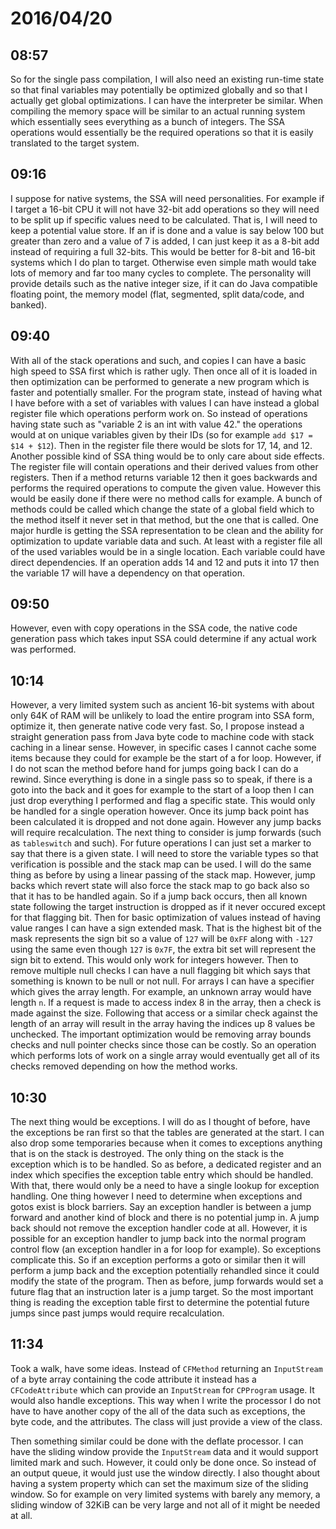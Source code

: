 # 2016/04/20

## 08:57

So for the single pass compilation, I will also need an existing run-time state
so that final variables may potentially be optimized globally and so that I
actually get global optimizations. I can have the interpreter be similar.
When compiling the memory space will be similar to an actual running system
which essentially sees everything as a bunch of integers. The SSA operations
would essentially be the required operations so that it is easily translated
to the target system.

## 09:16

I suppose for native systems, the SSA will need personalities. For example if
I target a 16-bit CPU it will not have 32-bit add operations so they will need
to be split up if specific values need to be calculated. That is, I will need
to keep a potential value store. If an if is done and a value is say below
100 but greater than zero and a value of 7 is added, I can just keep it as
a 8-bit add instead of requiring a full 32-bits. This would be better for
8-bit and 16-bit systems which I do plan to target. Otherwise even simple math
would take lots of memory and far too many cycles to complete. The personality
will provide details such as the native integer size, if it can do Java
compatible floating point, the memory model (flat, segmented, split data/code,
and banked).

## 09:40

With all of the stack operations and such, and copies I can have a basic high
speed to SSA first which is rather ugly. Then once all of it is loaded in then
optimization can be performed to generate a new program which is faster and
potentially smaller. For the program state, instead of having what I have
before with a set of variables with values I can have instead a global register
file which operations perform work on. So instead of operations having state
such as "variable 2 is an int with value 42." the operations would at on
unique variables given by their IDs (so for example `add $17 = $14 + $12`).
Then in the register file there would be slots for 17, 14, and 12. Another
possible kind of SSA thing would be to only care about side effects. The
register file will contain operations and their derived values from other
registers. Then if a method returns variable 12 then it goes backwards and
performs the required operations to compute the given value. However this would
be easily done if there were no method calls for example. A bunch of methods
could be called which change the state of a global field which to the method
itself it never set in that method, but the one that is called. One major
hurdle is getting the SSA representation to be clean and the ability for
optimization to update variable data and such. At least with a register file
all of the used variables would be in a single location. Each variable could
have direct dependencies. If an operation adds 14 and 12 and puts it into 17
then the variable 17 will have a dependency on that operation.

## 09:50

However, even with copy operations in the SSA code, the native code generation
pass which takes input SSA could determine if any actual work was performed.

## 10:14

However, a very limited system such as ancient 16-bit systems with about only
64K of RAM will be unlikely to load the entire program into SSA form, optimize
it, then generate native code very fast. So, I propose instead a straight
generation pass from Java byte code to machine code with stack caching in a
linear sense. However, in specific cases I cannot cache some items because they
could for example be the start of a for loop. However, if I do not scan the
method before hand for jumps going back I can do a rewind. Since everything is
done in a single pass so to speak, if there is a goto into the back and it goes
for example to the start of a loop then I can just drop everything I performed
and flag a specific state. This would only be handled for a single operation
however. Once its jump back point has been calculated it is dropped and not
done again. However any jump backs will require recalculation. The next thing
to consider is jump forwards (such as `tableswitch` and such). For future
operations I can just set a marker to say that there is a given state. I will
need to store the variable types so that verification is possible and the
stack map can be used. I will do the same thing as before by using a linear
passing of the stack map. However, jump backs which revert state will also
force the stack map to go back also so that it has to be handled again. So if
a jump back occurs, then all known state following the target instruction is
dropped as if it never occured except for that flagging bit. Then for basic
optimization of values instead of having value ranges I can have a sign
extended mask. That is the highest bit of the mask represents the sign bit so
a value of `127` will be `0xFF` along with `-127` using the same even though
`127` is `0x7F`, the extra bit set will represent the sign bit to extend. This
would only work for integers however. Then to remove multiple null checks I
can have a null flagging bit which says that something is known to be null or
not null. For arrays I can have a specifier which gives the array length. For
example, an unknown array would have length `n`. If a request is made to access
index 8 in the array, then a check is made against the size. Following that
access or a similar check against the length of an array will result in the
array having the indices up 8 values be unchecked. The important optimization
would be removing array bounds checks and null pointer checks since those can
be costly. So an operation which performs lots of work on a single array would
eventually get all of its checks removed depending on how the method works.

## 10:30

The next thing would be exceptions. I will do as I thought of before, have the
exceptions be ran first so that the tables are generated at the start. I can
also drop some temporaries because when it comes to exceptions anything that is
on the stack is destroyed. The only thing on the stack is the exception which
is to be handled. So as before, a dedicated register and an index which
specifies the exception table entry which should be handled. With that, there
would only be a need to have a single lookup for exception handling. One
thing however I need to determine when exceptions and gotos exist is block
barriers. Say an exception handler is between a jump forward and another kind
of block and there is no potential jump in. A jump back should not remove the
exception handler code at all. However, it is possible for an exception handler
to jump back into the normal program control flow (an exception handler in a
for loop for example). So exceptions complicate this. So if an exception
performs a goto or similar then it will perform a jump back and the exception
potentially rehandled since it could modify the state of the program. Then
as before, jump forwards would set a future flag that an instruction later is
a jump target. So the most important thing is reading the exception table first
to determine the potential future jumps since past jumps would require
recalculation.

## 11:34

Took a walk, have some ideas. Instead of `CFMethod` returning an `InputStream`
of a byte array containing the code attribute it instead has a
`CFCodeAttribute` which can provide an `InputStream` for `CPProgram` usage.
It would also handle exceptions. This way when I write the processor I do not
have to have another copy of the all of the data such as exceptions, the byte
code, and the attributes. The class will just provide a view of the class.

Then something similar could be done with the deflate processor. I can have the
sliding window provide the `InputStream` data and it would support limited
mark and such. However, it could only be done once. So instead of an output
queue, it would just use the window directly. I also thought about having a
system property which can set the maximum size of the sliding window. So for
example on very limited systems with barely any memory, a sliding window of
32KiB can be very large and not all of it might be needed at all.

